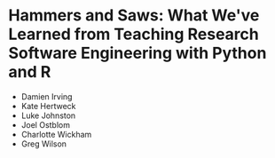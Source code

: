 # Hammers and Saws: What We've Learned from Teaching Research Software Engineering with Python and R

- Damien Irving
- Kate Hertweck
- Luke Johnston
- Joel Ostblom
- Charlotte Wickham
- Greg Wilson
